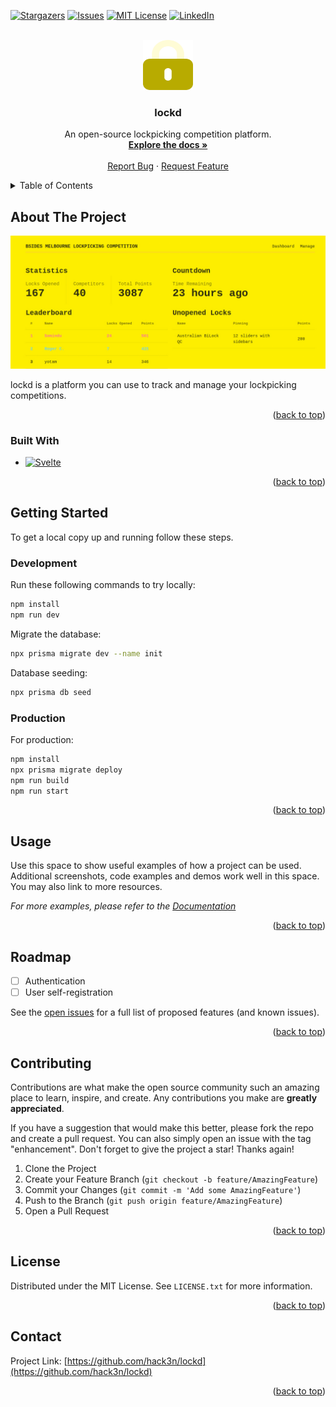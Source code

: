 <a name="readme-top"></a>

<!-- PROJECT SHIELDS -->

[![Stargazers][stars-shield]][stars-url]
[![Issues][issues-shield]][issues-url]
[![MIT License][license-shield]][license-url]
[![LinkedIn][linkedin-shield]][linkedin-url]

<!-- PROJECT LOGO -->
<br />
<div align="center">
  <a href="https://github.com/hack3n/lockd">
    <img src="logo.svg" alt="Logo" width="80" height="80">
  </a>

<h3 align="center">lockd</h3>

  <p align="center">
    An open-source lockpicking competition platform.
    <br />
    <a href="https://github.com/hack3n/lockd"><strong>Explore the docs »</strong></a>
    <br />
    <br />
    <a href="https://github.com/hack3n/lockd/issues">Report Bug</a>
    ·
    <a href="https://github.com/hack3n/lockd/issues">Request Feature</a>
  </p>
</div>

<!-- TABLE OF CONTENTS -->
<details>
  <summary>Table of Contents</summary>
  <ol>
    <li>
      <a href="#about-the-project">About The Project</a>
      <ul>
        <li><a href="#built-with">Built With</a></li>
      </ul>
    </li>
    <li>
      <a href="#getting-started">Getting Started</a>
      <ul>
        <li><a href="#development">Development</a></li>
        <li><a href="#production">Production</a></li>
      </ul>
    </li>
    <li><a href="#usage">Usage</a></li>
    <li><a href="#roadmap">Roadmap</a></li>
    <li><a href="#contributing">Contributing</a></li>
    <li><a href="#license">License</a></li>
    <li><a href="#contact">Contact</a></li>
  </ol>
</details>

<!-- ABOUT THE PROJECT -->

## About The Project

![lockd Screenshot][product-screenshot]

lockd is a platform you can use to track and manage your lockpicking competitions.

<p align="right">(<a href="#readme-top">back to top</a>)</p>

### Built With

-   [![Svelte][Svelte.dev]][Svelte-url]

<p align="right">(<a href="#readme-top">back to top</a>)</p>

<!-- GETTING STARTED -->

## Getting Started

To get a local copy up and running follow these steps.

### Development

Run these following commands to try locally:

```bash
npm install
npm run dev
```

Migrate the database:

```bash
npx prisma migrate dev --name init
```

Database seeding:

```bash
npx prisma db seed
```

### Production

For production:

```bash
npm install
npx prisma migrate deploy
npm run build
npm run start
```

<p align="right">(<a href="#readme-top">back to top</a>)</p>

<!-- USAGE EXAMPLES -->

## Usage

Use this space to show useful examples of how a project can be used. Additional screenshots, code examples and demos work well in this space. You may also link to more resources.

_For more examples, please refer to the [Documentation](https://example.com)_

<p align="right">(<a href="#readme-top">back to top</a>)</p>

<!-- ROADMAP -->

## Roadmap

-   [ ] Authentication
-   [ ] User self-registration

See the [open issues](https://github.com/hack3n/lockd/issues) for a full list of proposed features (and known issues).

<p align="right">(<a href="#readme-top">back to top</a>)</p>

<!-- CONTRIBUTING -->

## Contributing

Contributions are what make the open source community such an amazing place to learn, inspire, and create. Any contributions you make are **greatly appreciated**.

If you have a suggestion that would make this better, please fork the repo and create a pull request. You can also simply open an issue with the tag "enhancement".
Don't forget to give the project a star! Thanks again!

1. Clone the Project
2. Create your Feature Branch (`git checkout -b feature/AmazingFeature`)
3. Commit your Changes (`git commit -m 'Add some AmazingFeature'`)
4. Push to the Branch (`git push origin feature/AmazingFeature`)
5. Open a Pull Request

<p align="right">(<a href="#readme-top">back to top</a>)</p>

<!-- LICENSE -->

## License

Distributed under the MIT License. See `LICENSE.txt` for more information.

<p align="right">(<a href="#readme-top">back to top</a>)</p>

<!-- CONTACT -->

## Contact

Project Link: [https://github.com/hack3n/lockd](https://github.com/hack3n/lockd)

<p align="right">(<a href="#readme-top">back to top</a>)</p>

<!-- MARKDOWN LINKS & IMAGES -->
<!-- https://www.markdownguide.org/basic-syntax/#reference-style-links -->

[stars-shield]: https://img.shields.io/github/stars/hack3n/lockd.svg?style=for-the-badge
[stars-url]: https://github.com/hack3n/lockd/stargazers
[issues-shield]: https://img.shields.io/github/issues/hack3n/lockd.svg?style=for-the-badge
[issues-url]: https://github.com/hack3n/lockd/issues
[license-shield]: https://img.shields.io/github/license/hack3n/lockd.svg?style=for-the-badge
[license-url]: https://github.com/hack3n/lockd/blob/master/LICENSE.txt
[linkedin-shield]: https://img.shields.io/badge/-LinkedIn-black.svg?style=for-the-badge&logo=linkedin&colorB=555
[linkedin-url]: https://linkedin.com/in/liam-o-brien-017aa6178/
[product-screenshot]: screenshot.png
[Svelte.dev]: https://img.shields.io/badge/Svelte-4A4A55?style=for-the-badge&logo=svelte&logoColor=FF3E00
[Svelte-url]: https://svelte.dev/
